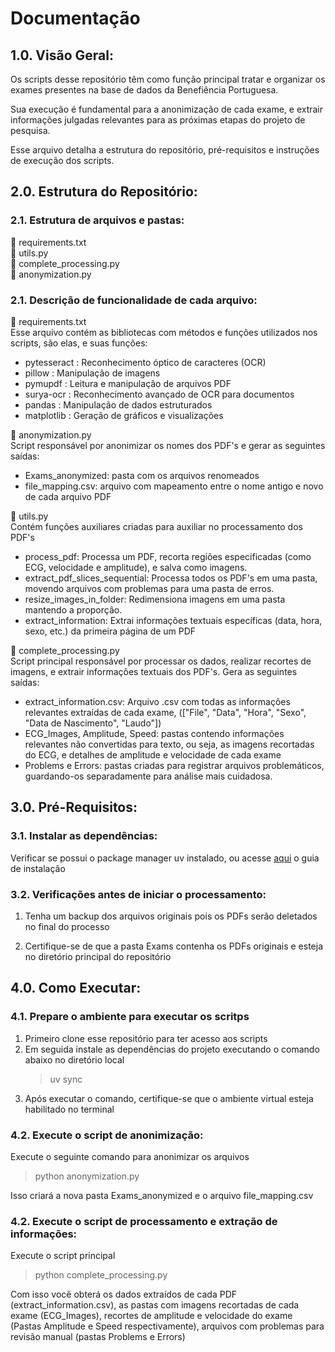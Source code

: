 # Documentação

## 1.0. Visão Geral:

Os scripts desse repositório têm como função principal tratar e organizar os exames presentes na base de dados da Benefiência Portuguesa.

Sua execução é fundamental para a anonimização de cada exame, e extrair informações julgadas relevantes para as próximas etapas do projeto de pesquisa.

Esse arquivo detalha a estrutura do repositório, pré-requisitos e instruções de execução dos scripts.

## 2.0. Estrutura do Repositório:

### 2.1. Estrutura de arquivos e pastas:

📁 requirements.txt  
📁 utils.py  
📁 complete_processing.py  
📁 anonymization.py  

 
### 2.1. Descrição de funcionalidade de cada arquivo:

📁 requirements.txt  
Esse arquivo contém as bibliotecas com métodos e funções utilizados nos scripts, são elas, e suas funções:
- pytesseract : Reconhecimento óptico de caracteres (OCR)
- pillow : Manipulação de imagens
- pymupdf : Leitura e manipulação de arquivos PDF
- surya-ocr : Reconhecimento avançado de OCR para documentos
- pandas : Manipulação de dados estruturados
- matplotlib : Geração de gráficos e visualizações  

 

📁 anonymization.py  
Script responsável por anonimizar os nomes dos PDF's e gerar as seguintes saídas:
- Exams_anonymized: pasta com os arquivos renomeados
- file_mapping.csv: arquivo com mapeamento entre o nome antigo e novo de cada arquivo PDF    
  
  

📁 utils.py  
Contém funções auxiliares criadas para auxiliar no processamento dos PDF's
- process_pdf: Processa um PDF, recorta regiões especificadas (como ECG, velocidade e amplitude), e salva como imagens.
- extract_pdf_slices_sequential: Processa todos os PDF's em uma pasta, movendo arquivos com problemas para uma pasta de erros.
- resize_images_in_folder: Redimensiona imagens em uma pasta mantendo a proporção.
- extract_information: Extrai informações textuais específicas (data, hora, sexo, etc.) da primeira página de um PDF    
  
  
📁 complete_processing.py  
Script principal responsável por processar os dados, realizar recortes de imagens, e extrair informações textuais dos PDF's.
Gera as seguintes saídas:
- extract_information.csv: Arquivo .csv com todas as informações relevantes extraídas de cada exame, (["File", "Data", "Hora", "Sexo", "Data de Nascimento", "Laudo"])
- ECG_Images, Amplitude, Speed: pastas contendo informações relevantes não convertidas para texto, ou seja, as imagens recortadas do ECG, e detalhes de amplitude e velocidade de cada exame
- Problems e Errors: pastas criadas para registrar arquivos problemáticos, guardando-os separadamente para análise mais cuidadosa.  
  

## 3.0. Pré-Requisitos:

### 3.1. Instalar as dependências:
Verificar se possui o package manager uv instalado, ou acesse [aqui](https://docs.astral.sh/uv/getting-started/installation/) o guia de instalação

### 3.2. Verificações antes de iniciar o processamento:
1. Tenha um backup dos arquivos originais pois os PDFs serão deletados no final do processo

2. Certifique-se de que a pasta Exams contenha os PDFs originais e esteja no diretório principal do repositório

## 4.0. Como Executar:

### 4.1. Prepare o ambiente para executar os scritps
1. Primeiro clone esse repositório para ter acesso aos scripts
2. Em seguida instale as dependências do projeto executando o comando abaixo no diretório local
   > uv sync
4. Após executar o comando, certifique-se que o ambiente virtual esteja habilitado no terminal

### 4.2. Execute o script de anonimização:

Execute o seguinte comando para anonimizar os arquivos

> python anonymization.py

Isso criará a nova pasta Exams_anonymized e o arquivo file_mapping.csv

### 4.2. Execute o script de processamento e extração de informações:
Execute o script principal

> python complete_processing.py

Com isso você obterá os dados extraídos de cada PDF (extract_information.csv), as pastas com imagens recortadas de cada exame (ECG_Images), recortes de amplitude e velocidade do exame (Pastas Amplitude e Speed respectivamente), arquivos com problemas para revisão manual (pastas Problems e Errors)





            
